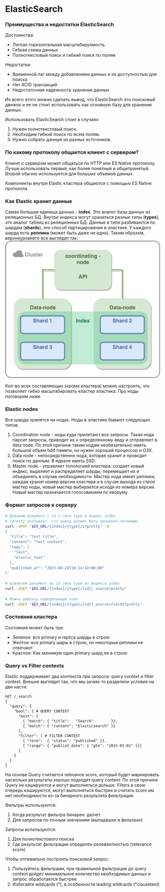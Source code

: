 # ElasticSearch 
### Преимущества и недостатки ElasticSearch
Достоинства:
+ Легкая горизонтальная масштабируемость
+ Гибкая схема данных 
+ Полнотекстовый поиск и гибкий поиск по полям

Недостатки:
- Временной лаг между добавлением данных и их доступностью для поиска
- Нет ACID транзакций
- Недостаточная надежность хранения данных

Из всего этого можно сделать вывод, что ElasticSearch это поисковый движок и ее не стоит использовать как основную
базу для хранения данных.

Использовать ElasticSearch стоит в случаях:
1) Нужен полнотекстовый поиск.
2) Необходим гибкий поиск по всем полям.
3) Нужно собрать данные из разных источников.

### По какому протоколу общается клиент с сервером?
Клиент с сервером может общаться по HTTP или ES Native протоколу. Лучше использовать первый, как более понятный и 
общепринятый. Второй обычно используется для больших объемов данных.

Компоненты внутри Elastic кластера общаются с помощью ES Native протокола.

### Как Elastic хранит данные
Самая большая единица данных - **index**. Это аналог базы данных из реляционных БД. Внутри индекса могут храниться 
разные типы (**types**), это аналог таблиц из реляционных БД. Данные в типе разбиваются по шардам (**shards**), это способ 
партицирования в эластике. У каждого шарда есть **реплика** (может быть даже не одна). Таким образом, верхнеуровнего
все выглядит так:
![img.png](png/elastic_cluster_exmpl.png)

Кол-во всех составляющих (кроме кластера) можно настроить, что позволяет гибко масштабировать кластер эластика.
Про ноды поговорим ниже

### Elastic nodes
Все шарды хранятся на нодах. Ноды в эластике бывают следующих типов:
1) Coordination node - ноды куда прилетают все запросы. Такая нода парсит запросы, приводит их к определенному виду и 
отправляет в data node. По этой причине таким нодам необязательно иметь большой объем hdd памяти, но нужен хороший 
процессор и ОЗУ. 
2) Data node - непосредственно нода, которая хранит и проводит поиск по данным. В идеале иметь SSD.
3) Master node - управляет топологией кластера: создает новый индекс, выделяет и распределяет шарды, перемещает их и 
объединять в случае необходимости. Мастер нода имеет реплики, каждая хранит номер версии кластера и в случае
выхода из строя мастер ноды, новый мастер выбирается исходя из номера версии. Новый мастер назначается голосованием  по
кворуму.

### Формат запросов к серверу
```bash
# Добавим документ c id 1 типа type в индекс index.
# ?pretty указывает, что вывод должен быть человеко-читаемым.
curl -XPUT "$ES_URL/{index}/{type}/1?pretty" -d'
{
  "title": "test title",
  "content": "test content",
  "tags": [
    "test",
    "elastic_test"
  ],
  "published_at": "2023-08-24T10:14:42+00:00"
}'

# извлечем документ по id типа type из индекса index
curl -XGET "$ES_URL/{index}/{type}/{id}/_source?pretty"

# Можно выбрать определенные поля
curl -XGET "$ES_URL/{index}/{type}/{id}?_source=field1?pretty"
```

### Состояния кластера 
Состояния может быть три:
- Зеленое: все primary и replica шарды в строю
- Желтое: все primary шары в строю, но некоторые реплики не отвечают
- Красное: Как минимум один primary шард не в строю

### Query vs Filter contexts
Elastic поддерживает два контекста при запросе: query context и filter context. Внешне выглядит так, что мы зачем-то
разделили условие на две части:
```
GET /_search
{
  "query": { 
    "bool": { # QUERY CONTEXT 
      "must": [
        { "match": { "title":   "Search"        }},
        { "match": { "content": "Elasticsearch" }}
      ],
      "filter": [ # FILTER CONTEXT
        { "term":  { "status": "published" }},
        { "range": { "publish_date": { "gte": "2015-01-01" }}}
      ]
    }
  }
}
```

На основе Query считается relevance score, который будет маркировать насколько результаты хорошо подходят query context.
По этой причине Query не кэшируются и могут выполняться дольше. Filters в свою очередь кэшируются, могут выполняться
быстрее и считать score им нет необходимости из-за бинарного результата фильтрации.

Фильтры используются:
1) Когда результат фильтра бинарен: да/нет
2) Для запросов по точным значениям (выпадашки в фильтрах)

Запросы используются:
1) Для полнотекстового поиска
2) Где результат фильтрации определен релевантностью (relevance score)

Чтобы оптимально построить поисковой запрос:
1) Пользуйтесь фильтрами, при правильной фильтрации до query context дойдет минимальное количество необходимых данных
и запрос обработается быстрее
2) Избегайте wildcards (*), в особенности leading wildcards (*clausetext)